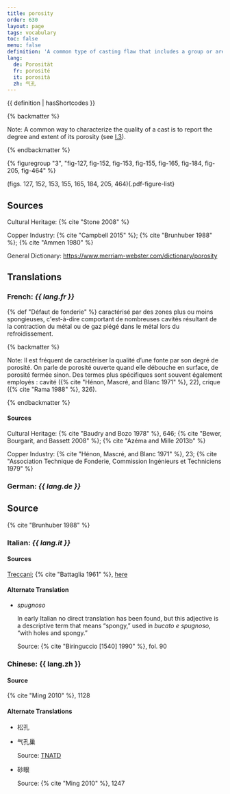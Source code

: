 ```yaml
---
title: porosity
order: 630
layout: page
tags: vocabulary
toc: false
menu: false
definition: 'A common type of casting flaw that includes a group or area of cavities caused by {% def "shrinkage" %} or trapped gases. Porosity may vary considerably in dimension and may or may not break through the surface of the {% def "bronze" %}. See [I.3§1.3.1](/vol-1/3/#S1.3.1).'
lang:
  de: Porosität
  fr: porosité
  it: porosità
  zh: 气孔
---
```


{{ definition | hasShortcodes }}

{% backmatter %}

Note: A common way to characterize the quality of a cast is to report the degree and extent of its porosity (see [I.3](/vol-1/3/)).

{% endbackmatter %}

{% figuregroup "3", "fig-127, fig-152, fig-153, fig-155, fig-165, fig-184, fig-205, fig-464" %}

(figs. 127, 152, 153, 155, 165, 184, 205, 464){.pdf-figure-list}

## Sources

Cultural Heritage: {% cite "Stone 2008" %}

Copper Industry: {% cite "Campbell 2015" %}; {% cite "Brunhuber 1988" %}; {% cite "Ammen 1980" %}

General Dictionary: <https://www.merriam-webster.com/dictionary/porosity>

## Translations

<div class="accordion">

### **French**: *{{ lang.fr }}*

{% def "Défaut de fonderie" %} caractérisé par des zones plus ou moins spongieuses, c'est-à-dire comportant de nombreuses cavités résultant de la contraction du métal ou de gaz piégé dans le métal lors du refroidissement.

{% backmatter %}

Note: Il est fréquent de caractériser la qualité d’une fonte par son degré de porosité. On parle de porosité ouverte quand elle débouche en surface, de porosité fermée sinon. Des termes plus spécifiques sont souvent également employés : cavité ({% cite "Hénon, Mascré, and Blanc 1971" %}, 22), crique ({% cite "Rama 1988" %}, 326).

{% endbackmatter %}

#### Sources

Cultural Heritage: {% cite "Baudry and Bozo 1978" %}, 646; {% cite "Bewer, Bourgarit, and Bassett 2008" %}; {% cite "Azéma and Mille 2013b" %}

Copper Industry: {% cite "Hénon, Mascré, and Blanc 1971" %}, 23; {% cite "Association Technique de Fonderie, Commission Ingénieurs et Techniciens 1979" %}

### **German**: *{{ lang.de }}*

## Source

{% cite "Brunhuber 1988" %}

### **Italian**: *{{ lang.it }}*

#### Sources

[Treccani](https://www.treccani.it/enciclopedia/porosita/); {% cite "Battaglia 1961" %}, [here](http://www.gdli.it/pdf_viewer/Scripts/pdf.js/web/viewer.asp?file=/PDF/GDLI13/GDLI_13_ocr_924.pdf&parola=porosità)

#### Alternate Translation

- *spugnoso*

    In early Italian no direct translation has been found, but this adjective is a descriptive term that means “spongy,” used in *bucato e spugnoso*, “with holes and spongy.”
    
    Source: {% cite "Biringuccio [1540] 1990" %}, fol. 90

### **Chinese**: {{ lang.zh }}

#### Source

{% cite "Ming 2010" %}, 1128

#### Alternate Translations

- 松孔

- 气孔巢

    Source: [TNATD](https://terms.naer.edu.tw/detail/625404/?index=3)

- 砂眼

    Source: {% cite "Ming 2010" %}, 1247

</div>
